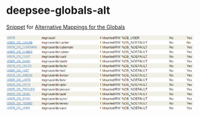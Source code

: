 # deepsee-globals-alt
[Snippet](ds.altmap.CLS#L5) for [Alternative Mappings for the Globals](http://docs.intersystems.com/latest/csp/docbook/DocBook.UI.Page.cls?KEY=D2IMP_ch_setup#D2IMP_setup_globals_alt)

![Result](dsaltmap.png)
